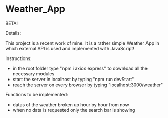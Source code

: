 # Weather_App
BETA!

Details:

This project is a recent work of mine. It is a rather simple Weather App in which external API is used and implemented with JavaScript!

Instructions:
- in the root folder type "npm i axios express" to download all the necessary modules
- start the server in localhost by typing "npm run devStart"
- reach the server on every browser by typing "localhost:3000/weather"
    
Functions to be implemented:
- datas of the weather broken up hour by hour from now
- when no data is requested only the search bar is showing
